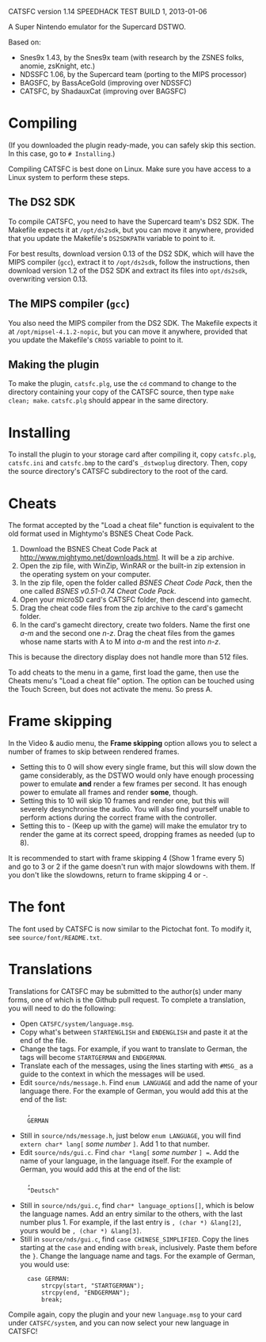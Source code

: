 CATSFC version 1.14 SPEEDHACK TEST BUILD 1, 2013-01-06

A Super Nintendo emulator for the Supercard DSTWO.

Based on:
* Snes9x 1.43, by the Snes9x team (with research by the ZSNES folks, anomie,
  zsKnight, etc.)
* NDSSFC 1.06, by the Supercard team (porting to the MIPS processor)
* BAGSFC, by BassAceGold (improving over NDSSFC)
* CATSFC, by ShadauxCat (improving over BAGSFC)

# Compiling

(If you downloaded the plugin ready-made, you can safely skip this section.
 In this case, go to `# Installing`.)

Compiling CATSFC is best done on Linux. Make sure you have access to a Linux
system to perform these steps.

## The DS2 SDK
To compile CATSFC, you need to have the Supercard team's DS2 SDK.
The Makefile expects it at `/opt/ds2sdk`, but you can move it anywhere,
provided that you update the Makefile's `DS2SDKPATH` variable to point to it.

For best results, download version 0.13 of the DS2 SDK, which will have the
MIPS compiler (`gcc`), extract it to `/opt/ds2sdk`, follow the instructions,
then download version 1.2 of the DS2 SDK and extract its files into
`opt/ds2sdk`, overwriting version 0.13.

## The MIPS compiler (`gcc`)
You also need the MIPS compiler from the DS2 SDK.
The Makefile expects it at `/opt/mipsel-4.1.2-nopic`, but you can move it
anywhere, provided that you update the Makefile's `CROSS` variable to point to
it.

## Making the plugin
To make the plugin, `catsfc.plg`, use the `cd` command to change to the
directory containing your copy of the CATSFC source, then type
`make clean; make`. `catsfc.plg` should appear in the same directory.

# Installing

To install the plugin to your storage card after compiling it, copy
`catsfc.plg`, `catsfc.ini` and `catsfc.bmp` to the card's `_dstwoplug`
directory. Then, copy the source directory's CATSFC subdirectory to the
root of the card.

# Cheats

The format accepted by the "Load a cheat file" function is equivalent to the
old format used in Mightymo's BSNES Cheat Code Pack.

1. Download the BSNES Cheat Code Pack at
   <http://www.mightymo.net/downloads.html>. It will be a zip archive.
2. Open the zip file, with WinZip, WinRAR or the built-in zip extension in
   the operating system on your computer.
3. In the zip file, open the folder called *BSNES Cheat Code Pack*, then
   the one called *BSNES v0.51-0.74 Cheat Code Pack*.
4. Open your microSD card's CATSFC folder, then descend into gamecht.
5. Drag the cheat code files from the zip archive to the card's gamecht
   folder.
6. In the card's gamecht directory, create two folders. Name the first one
   *a-m* and the second one *n-z*. Drag the cheat files from the games whose
   name starts with A to M into *a-m* and the rest into *n-z*.

This is because the directory display does not handle more than 512 files.

To add cheats to the menu in a game, first load the game, then use the Cheats
menu's "Load a cheat file" option. The option can be touched using the
Touch Screen, but does not activate the menu. So press A.

# Frame skipping

In the Video & audio menu, the **Frame skipping** option allows you to select
a number of frames to skip between rendered frames.
* Setting this to 0 will show every single frame, but this will slow down the
  game considerably, as the DSTWO would only have enough processing power to
  emulate **and** render a few frames per second. It has enough power to
  emulate all frames and render **some**, though.
* Setting this to 10 will skip 10 frames and render one, but this will
  severely desynchronise the audio. You will also find yourself unable to
  perform actions during the correct frame with the controller.
* Setting this to - (Keep up with the game) will make the emulator try to
  render the game at its correct speed, dropping frames as needed (up to 8).

It is recommended to start with frame skipping 4 (Show 1 frame every 5) and
go to 3 or 2 if the game doesn't run with major slowdowns with them. If you
don't like the slowdowns, return to frame skipping 4 or -.

# The font

The font used by CATSFC is now similar to the Pictochat font. To modify it,
see `source/font/README.txt`.

# Translations

Translations for CATSFC may be submitted to the author(s) under many forms,
one of which is the Github pull request. To complete a translation, you will
need to do the following:

* Open `CATSFC/system/language.msg`.
* Copy what's between `STARTENGLISH` and `ENDENGLISH` and paste it at the end
  of the file.
* Change the tags. For example, if you want to translate to German, the tags
  will become `STARTGERMAN` and `ENDGERMAN`.
* Translate each of the messages, using the lines starting with `#MSG_` as a
  guide to the context in which the messages will be used.
* Edit `source/nds/message.h`. Find `enum LANGUAGE` and add the name of your
  language there. For the example of German, you would add this at the end of
  the list:
  ```
	,
	GERMAN
  ```
* Still in `source/nds/message.h`, just below `enum LANGUAGE`, you will find
  `extern char* lang[` *some number* `]`. Add 1 to that number.
* Edit `source/nds/gui.c`. Find `char *lang[` *some number* `] =`.
  Add the name of your language, in the language itself. For the example of
  German, you would add this at the end of the list:
  ```
	,
	"Deutsch"
  ```
* Still in `source/nds/gui.c`, find `char* language_options[]`, which is below
  the language names. Add an entry similar to the others, with the last number
  plus 1. For example, if the last entry is `, (char *) &lang[2]`, yours would
  be `, (char *) &lang[3]`.
* Still in `source/nds/gui.c`, find `case CHINESE_SIMPLIFIED`. Copy the lines
  starting at the `case` and ending with `break`, inclusively. Paste them
  before the `}`. Change the language name and tags. For the example of
  German, you would use:
  ```
	case GERMAN:
		strcpy(start, "STARTGERMAN");
		strcpy(end, "ENDGERMAN");
		break;
  ```

Compile again, copy the plugin and your new `language.msg` to your card
under `CATSFC/system`, and you can now select your new language in CATSFC!

